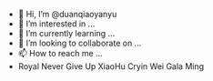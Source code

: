 - 👋 Hi, I’m @duanqiaoyanyu
- 👀 I’m interested in ...
- 🌱 I’m currently learning ...
- 💞️ I’m looking to collaborate on ...
- 📫 How to reach me ...
- Royal Never Give Up XiaoHu Cryin Wei Gala Ming

<!---
duanqiaoyanyu/duanqiaoyanyu is a ✨ special ✨ repository because its `README.md` (this file) appears on your GitHub profile.
You can click the Preview link to take a look at your changes.
--->
